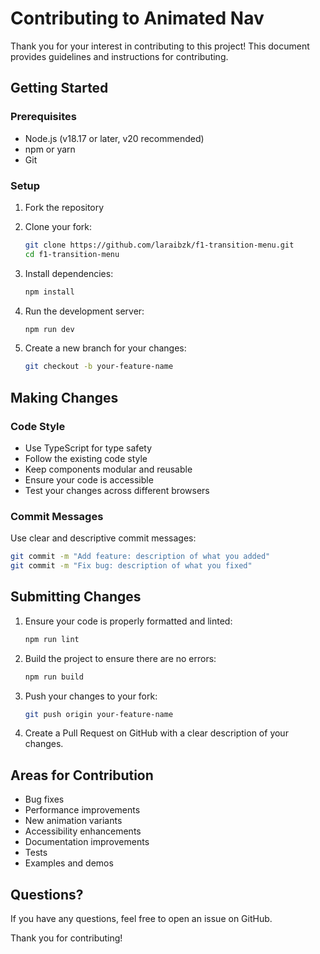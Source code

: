 # Contributing to Animated Nav

Thank you for your interest in contributing to this project! This document provides guidelines and instructions for contributing.

## Getting Started

### Prerequisites

- Node.js (v18.17 or later, v20 recommended)
- npm or yarn
- Git

### Setup

1. Fork the repository
2. Clone your fork:
   ```bash
   git clone https://github.com/laraibzk/f1-transition-menu.git
   cd f1-transition-menu
   ```

3. Install dependencies:
   ```bash
   npm install
   ```

4. Run the development server:
   ```bash
   npm run dev
   ```

5. Create a new branch for your changes:
   ```bash
   git checkout -b your-feature-name
   ```

## Making Changes

### Code Style

- Use TypeScript for type safety
- Follow the existing code style
- Keep components modular and reusable
- Ensure your code is accessible
- Test your changes across different browsers

### Commit Messages

Use clear and descriptive commit messages:

```bash
git commit -m "Add feature: description of what you added"
git commit -m "Fix bug: description of what you fixed"
```

## Submitting Changes

1. Ensure your code is properly formatted and linted:
   ```bash
   npm run lint
   ```

2. Build the project to ensure there are no errors:
   ```bash
   npm run build
   ```

3. Push your changes to your fork:
   ```bash
   git push origin your-feature-name
   ```

4. Create a Pull Request on GitHub with a clear description of your changes.

## Areas for Contribution

- Bug fixes
- Performance improvements
- New animation variants
- Accessibility enhancements
- Documentation improvements
- Tests
- Examples and demos

## Questions?

If you have any questions, feel free to open an issue on GitHub.

Thank you for contributing!

